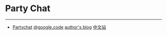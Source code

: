 
# Party Chat

---

* [Partychat](http://partychapp.appspot.com/)
    [@google.code](http://code.google.com/p/partychapp/)
    [author's blog](http://techwalla.blogspot.com/)
    [中文站](http://roomchinese.appspot.com/)
